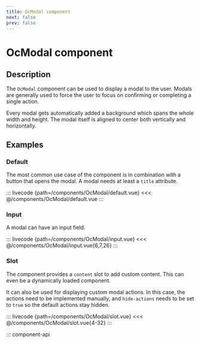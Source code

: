 ```yaml
---
title: OcModal component
next: false
prev: false
---
```


# OcModal component

## Description

The `OcModal` component can be used to display a modal to the user. Modals are generally used to force the user to focus on confirming or completing a single action.

Every modal gets automatically added a background which spans the whole width and height. The modal itself is aligned to center both vertically and horizontally.

## Examples

### Default

The most common use case of the component is in combination with a button that opens the modal. A modal needs at least a `title` attribute.

::: livecode {path=/components/OcModal/default.vue}
<<< @/components/OcModal/default.vue
:::

### Input

A modal can have an input field.

::: livecode {path=/components/OcModal/input.vue}
<<< @/components/OcModal/input.vue{6,7,26}
:::

### Slot

The component provides a `content` slot to add custom content. This can even be a dynamically loaded component.

It can also be used for displaying custom modal actions. In this case, the actions need to be implemented manually, and `hide-actions` needs to be set to `true` so the default actions stay hidden.

::: livecode {path=/components/OcModal/slot.vue}
<<< @/components/OcModal/slot.vue{4-32}
:::

::: component-api
